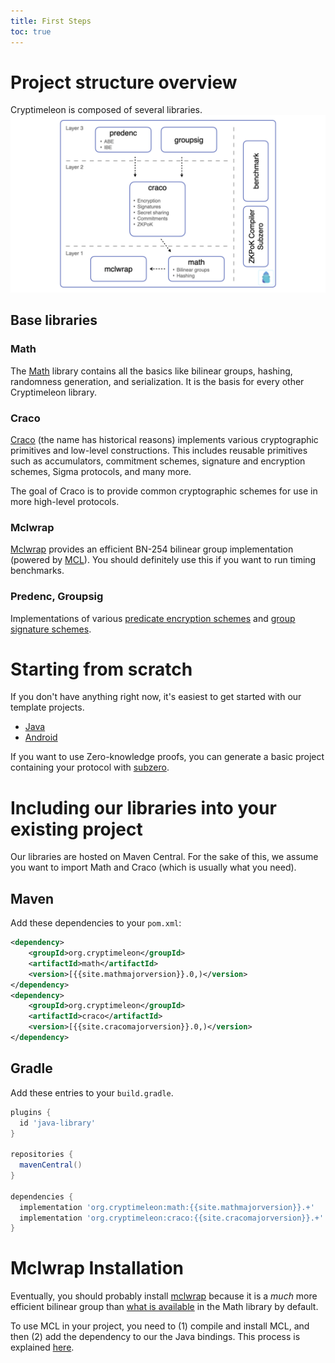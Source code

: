 ```yaml
---
title: First Steps
toc: true
---
```


# Project structure overview
Cryptimeleon is composed of several libraries.
![Overview of Cryptimeleon libraries](/assets/cryptimeleon_overview_parts.png)

## Base libraries
### Math
The [Math](https://github.com/cryptimeleon/math) library contains all the basics like bilinear groups, hashing, randomness generation, and serialization. 
It is the basis for every other Cryptimeleon library.

### Craco
[Craco](https://github.com/cryptimeleon/craco) (the name has historical reasons) implements various cryptographic primitives and low-level constructions. This includes reusable primitives such as accumulators, commitment schemes, signature and encryption schemes, Sigma protocols, and many more.

The goal of Craco is to provide common cryptographic schemes for use in more high-level protocols.

### Mclwrap
[Mclwrap](https://github.com/cryptimeleon/mclwrap) provides an efficient BN-254 bilinear group implementation (powered by [MCL](https://github.com/herumi/mcl)). 
You should definitely use this if you want to run timing benchmarks.

### Predenc, Groupsig
Implementations of various [predicate encryption schemes](https://github.com/cryptimeleon/predenc) and [group signature schemes](https://github.com/cryptimeleon/groupsig).

# Starting from scratch
If you don't have anything right now, it's easiest to get started with our template projects.

- [Java](https://github.com/cryptimeleon/java-demo)
- [Android](https://github.com/cryptimeleon/android-demo)

If you want to use Zero-knowledge proofs, you can generate a basic project containing your protocol with [subzero](https://cptml.org/subzero).

# Including our libraries into your existing project
Our libraries are hosted on Maven Central. 
For the sake of this, we assume you want to import Math and Craco (which is usually what you need).

## Maven
Add these dependencies to your `pom.xml`:

```xml
<dependency>
    <groupId>org.cryptimeleon</groupId>
    <artifactId>math</artifactId>
    <version>[{{site.mathmajorversion}}.0,)</version>
</dependency>
<dependency>
    <groupId>org.cryptimeleon</groupId>
    <artifactId>craco</artifactId>
    <version>[{{site.cracomajorversion}}.0,)</version>
</dependency>
```

## Gradle
Add these entries to your `build.gradle`.

```gradle
plugins {
  id 'java-library'
}

repositories {
  mavenCentral()
}

dependencies {
  implementation 'org.cryptimeleon:math:{{site.mathmajorversion}}.+'
  implementation 'org.cryptimeleon:craco:{{site.cracomajorversion}}.+'
}
```

# Mclwrap Installation
Eventually, you should probably install [mclwrap](https://github.com/herumi/mcl) because it is a _much_ more efficient bilinear group than [what is available](/docs/bilinear-groups.html) in the Math library by default.

To use MCL in your project, you need to (1) compile and install MCL, and then (2) add the dependency to our the Java bindings.
This process is explained [here](https://github.com/cryptimeleon/mclwrap/blob/main/README.md).
